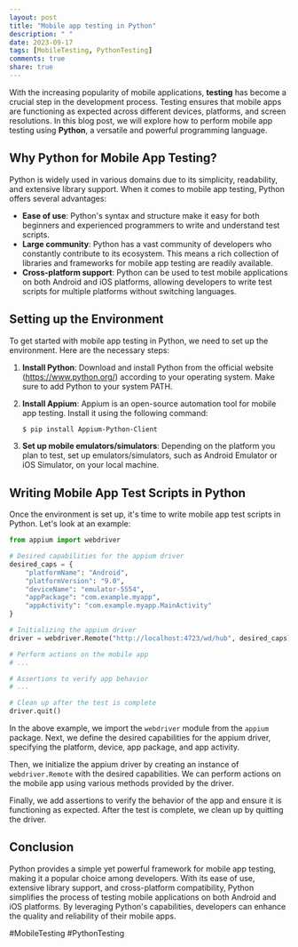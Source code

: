 ```yaml
---
layout: post
title: "Mobile app testing in Python"
description: " "
date: 2023-09-17
tags: [MobileTesting, PythonTesting]
comments: true
share: true
---
```


With the increasing popularity of mobile applications, **testing** has become a crucial step in the development process. Testing ensures that mobile apps are functioning as expected across different devices, platforms, and screen resolutions. In this blog post, we will explore how to perform mobile app testing using **Python**, a versatile and powerful programming language.

## Why Python for Mobile App Testing?

Python is widely used in various domains due to its simplicity, readability, and extensive library support. When it comes to mobile app testing, Python offers several advantages:

- **Ease of use**: Python's syntax and structure make it easy for both beginners and experienced programmers to write and understand test scripts.
- **Large community**: Python has a vast community of developers who constantly contribute to its ecosystem. This means a rich collection of libraries and frameworks for mobile app testing are readily available.
- **Cross-platform support**: Python can be used to test mobile applications on both Android and iOS platforms, allowing developers to write test scripts for multiple platforms without switching languages.

## Setting up the Environment

To get started with mobile app testing in Python, we need to set up the environment. Here are the necessary steps:

1. **Install Python**: Download and install Python from the official website (https://www.python.org/) according to your operating system. Make sure to add Python to your system PATH.

2. **Install Appium**: Appium is an open-source automation tool for mobile app testing. Install it using the following command:

   ```bash
   $ pip install Appium-Python-Client
   ```

3. **Set up mobile emulators/simulators**: Depending on the platform you plan to test, set up emulators/simulators, such as Android Emulator or iOS Simulator, on your local machine.

## Writing Mobile App Test Scripts in Python

Once the environment is set up, it's time to write mobile app test scripts in Python. Let's look at an example:

```python
from appium import webdriver

# Desired capabilities for the appium driver
desired_caps = {
    "platformName": "Android",
    "platformVersion": "9.0",
    "deviceName": "emulator-5554",
    "appPackage": "com.example.myapp",
    "appActivity": "com.example.myapp.MainActivity"
}

# Initializing the appium driver
driver = webdriver.Remote("http://localhost:4723/wd/hub", desired_caps)

# Perform actions on the mobile app
# ...

# Assertions to verify app behavior
# ...

# Clean up after the test is complete
driver.quit()
```

In the above example, we import the `webdriver` module from the `appium` package. Next, we define the desired capabilities for the appium driver, specifying the platform, device, app package, and app activity.

Then, we initialize the appium driver by creating an instance of `webdriver.Remote` with the desired capabilities. We can perform actions on the mobile app using various methods provided by the driver.

Finally, we add assertions to verify the behavior of the app and ensure it is functioning as expected. After the test is complete, we clean up by quitting the driver.

## Conclusion

Python provides a simple yet powerful framework for mobile app testing, making it a popular choice among developers. With its ease of use, extensive library support, and cross-platform compatibility, Python simplifies the process of testing mobile applications on both Android and iOS platforms. By leveraging Python's capabilities, developers can enhance the quality and reliability of their mobile apps.

#MobileTesting #PythonTesting